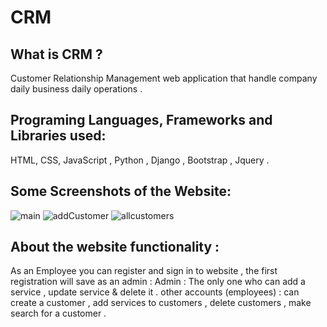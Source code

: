 # CRM
## What is CRM ?
Customer Relationship Management web application that handle company daily business daily operations . 

## Programing Languages, Frameworks and Libraries used:
HTML, CSS, JavaScript , Python , Django , Bootstrap , Jquery .

## Some Screenshots of the Website:
![main](https://user-images.githubusercontent.com/96873999/176911204-b3af2568-5940-4453-9f8f-71e56c3e0bb0.PNG)
![addCustomer](https://user-images.githubusercontent.com/96873999/176913695-1308cef4-6bfd-43d7-959e-8fe8c168556b.PNG)
![allcustomers](https://user-images.githubusercontent.com/96873999/176914142-d906b99c-9bac-4700-abfc-b1754e775207.PNG)

## About the website functionality :
As an Employee you can register and sign in to website , the first registration will save as an admin :
Admin : The only one who can add a service , update service & delete it .
other accounts (employees) : can create a customer , add services to customers , delete customers , make search for a customer . 




